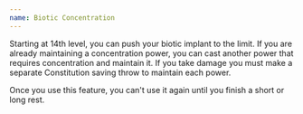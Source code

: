```yaml
---
name: Biotic Concentration
---
```

Starting at 14th level, you can push your biotic implant to the limit. If you are already maintaining a concentration
power, you can cast another power that requires concentration and maintain it. If you take damage you must make a separate Constitution
saving throw to maintain each power.

Once you use this feature, you can't use it again until you finish a short or long rest.

